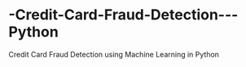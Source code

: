 # -Credit-Card-Fraud-Detection---Python
Credit Card Fraud Detection using Machine Learning in Python
